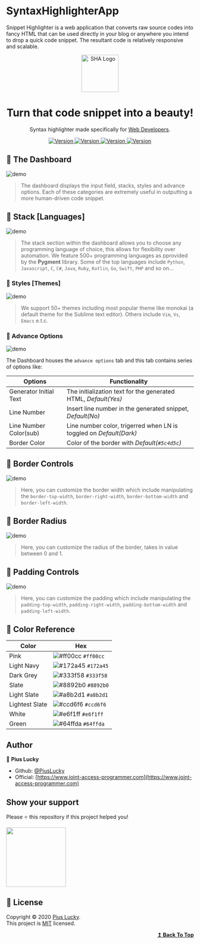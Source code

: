 # SyntaxHighlighterApp
Snippet Highlighter is a web application that converts raw source codes into fancy HTML that can be used directly in your blog or anywhere you intend to drop a quick code snippet. The resultant code is relatively responsive and scalable.

<p align="center">
  <img alt="SHA Logo" src="https://raw.githubusercontent.com/PiusLucky/SyntaxHighlighterApp/master/staticfiles/img/logo.svg" width="100" />
</p>
<h1 align="center">
  Turn that code snippet into a beauty!
</h1>
<p align="center">
 Syntax highlighter made specifically for <a href="https://snippet2html.herokuapp.com/">Web Developers</a>.
</p>
<p align="center">
    <a href="https://github.com/pygments/pygments/workflows/Pygments/badge.svg">
       <img alt="Version" src="https://github.com/pygments/pygments/workflows/Pygments/badge.svg" />
    </a>
    <a href="https://img.shields.io/website-up-down-green-red/http/shields.io.svg">
       <img alt="Version" src="https://img.shields.io/website-up-down-green-red/http/shields.io.svg" />
    </a>
    <a href="https://img.shields.io/badge/python-3.7.2-blue.svg">
       <img alt="Version" src="https://img.shields.io/badge/python-3.7.2-blue.svg" />
    </a>
     <a href="https://img.shields.io/pypi/l/ansicolortags.svg">
       <img alt="Version" src="https://img.shields.io/pypi/l/ansicolortags.svg" />
    </a>
     
 
</p>


## :pushpin: The Dashboard

![demo](https://github.com/PiusLucky/SyntaxHighlighterApp/blob/master/static/screenshots/page1.PNG?raw=true)

>The dashboard displays the input field, stacks, styles and advance options. Each of these categories are extremely useful in outputting a more human-driven 
code snippet. 


## :pushpin: Stack [Languages]

![demo](https://github.com/PiusLucky/SyntaxHighlighterApp/blob/master/static/screenshots/page1b.PNG?raw=true)

>The stack section within the dashboard allows you to choose any programming language of choice, this allows for flexibility over automation. We feature 500+ programming languages as pprovided by the <b>Pygment</b> library. Some of the top languages include <code>Python</code>, <code>Javascript</code>, <code>C</code>, <code>C#</code>, <code>Java</code>, <code>Ruby</code>, <code>Kotlin</code>, <code>Go</code>, <code>Swift</code>, <code>PHP</code> and so on...



### 🎨 Styles [Themes]

![demo](https://github.com/PiusLucky/SyntaxHighlighterApp/blob/master/static/screenshots/page1c.PNG?raw=true)

>We support 50+ themes including most popular theme like monokai (a default theme for the Sublime text editor). Others include <code>Vim</code>, <code>Vs</code>, <code>Emacs</code> e.t.c.


### 🎨 Advance Options

![demo](https://github.com/PiusLucky/SyntaxHighlighterApp/blob/master/static/screenshots/page1d.PNG?raw=true)

The Dashboard houses the <code>advance options</code> tab and this tab contains series of options like:


| Options                | Functionality                                                              |
| ---------------------  | -------------------------------------------------------------------------- |
| Generator Initial Text | The initialization text for the generated HTML, <em>Default(Yes)</em>      | 
| Line Number            | Insert line number in the generated snippet, <em>Default(No)</em>          |
| Line Number Color(sub) | Line number color, trigerred when LN is toggled on <em>Default(Dark)</em>  |
| Border Color           | Color of the border with <em>Default(`#5c4d5c`)</em>                       |



## :pushpin: Border Controls

![demo](https://github.com/PiusLucky/SyntaxHighlighterApp/blob/master/static/screenshots/page1d.PNG?raw=true)

>Here, you can customize the border width which include manipulating the <code>border-top-width</code>, <code>border-right-width</code>, <code>border-bottom-width</code> and <code>border-left-width</code>.


## :pushpin: Border Radius

![demo](https://github.com/PiusLucky/SyntaxHighlighterApp/blob/master/static/screenshots/page1e.PNG?raw=true)

>Here, you can customize the radius of the border, takes in value between 0 and 1.


## :pushpin: Padding Controls

![demo](https://github.com/PiusLucky/SyntaxHighlighterApp/blob/master/static/screenshots/page1f.PNG?raw=true)

>Here, you can customize the padding which include manipulating the <code>padding-top-width</code>, <code>padding-right-width</code>, <code>padding-bottom-width</code> and <code>padding-left-width</code>.



## 🎨 Color Reference

| Color          | Hex                                                                |
| -------------- | ------------------------------------------------------------------ |
| Pink           | ![#ff00cc](https://via.placeholder.com/10/ff00cc?text=+) `#ff00cc` |
| Light Navy     | ![#172a45](https://via.placeholder.com/10/0a192f?text=+) `#172a45` |
| Dark Grey      | ![#333f58](https://via.placeholder.com/10/333f58?text=+) `#333f58` |
| Slate          | ![#8892b0](https://via.placeholder.com/10/8892b0?text=+) `#8892b0` |
| Light Slate    | ![#a8b2d1](https://via.placeholder.com/10/a8b2d1?text=+) `#a8b2d1` |
| Lightest Slate | ![#ccd6f6](https://via.placeholder.com/10/ccd6f6?text=+) `#ccd6f6` |
| White          | ![#e6f1ff](https://via.placeholder.com/10/e6f1ff?text=+) `#e6f1ff` |
| Green          | ![#64ffda](https://via.placeholder.com/10/64ffda?text=+) `#64ffda` |


## Author

👤 **Pius Lucky**

- Github: [@PiusLucky](https://github.com/PiusLucky)
- Official: [https://www.joint-access-programmer.com](https://www.joint-access-programmer.com)

## Show your support

Please ⭐️ this repository if this project helped you!

<a href="https://www.patreon.com/jointaccessprogrammer">
  <img src="https://c5.patreon.com/external/logo/become_a_patron_button@2x.png" width="160">
</a>

## 📝 License

Copyright © 2020 [Pius Lucky](https://github.com/PiusLucky).<br />
This project is [MIT](https://github.com/PiusLucky/joint-access-programmer-Pro-/blob/master/LICENSE) licensed.

<div align="right">
    <b><a href="#top">↥ Back To Top</a></b>
</div>
